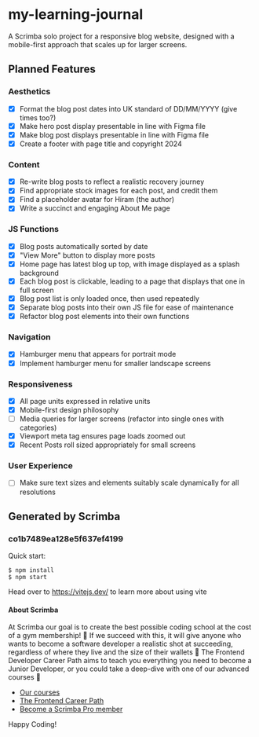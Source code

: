 # my-learning-journal

A Scrimba solo project for a responsive blog website, designed with a mobile-first approach that scales up for larger screens.

## Planned Features

### Aesthetics

-   [x] Format the blog post dates into UK standard of DD/MM/YYYY (give times too?)
-   [x] Make hero post display presentable in line with Figma file
-   [x] Make blog post displays presentable in line with Figma file
-   [x] Create a footer with page title and copyright 2024

### Content

-   [x] Re-write blog posts to reflect a realistic recovery journey
-   [x] Find appropriate stock images for each post, and credit them
-   [x] Find a placeholder avatar for Hiram (the author)
-   [x] Write a succinct and engaging About Me page

### JS Functions

-   [x] Blog posts automatically sorted by date
-   [x] "View More" button to display more posts
-   [x] Home page has latest blog up top, with image displayed as a splash background
-   [x] Each blog post is clickable, leading to a page that displays that one in full screen
-   [x] Blog post list is only loaded once, then used repeatedly
-   [x] Separate blog posts into their own JS file for ease of maintenance
-   [x] Refactor blog post elements into their own functions

### Navigation

-   [x] Hamburger menu that appears for portrait mode
-   [x] Implement hamburger menu for smaller landscape screens

### Responsiveness

-   [x] All page units expressed in relative units
-   [x] Mobile-first design philosophy
-   [ ] Media queries for larger screens (refactor into single ones with categories)
-   [x] Viewport meta tag ensures page loads zoomed out
-   [x] Recent Posts roll sized appropriately for small screens

### User Experience

-   [ ] Make sure text sizes and elements suitably scale dynamically for all resolutions

## Generated by Scrimba

### co1b7489ea128e5f637ef4199

Quick start:

```
$ npm install
$ npm start
```

Head over to https://vitejs.dev/ to learn more about using vite

#### About Scrimba

At Scrimba our goal is to create the best possible coding school at the cost of a gym membership! 💜
If we succeed with this, it will give anyone who wants to become a software developer a realistic shot at succeeding, regardless of where they live and the size of their wallets 🎉
The Frontend Developer Career Path aims to teach you everything you need to become a Junior Developer, or you could take a deep-dive with one of our advanced courses 🚀

-   [Our courses](https://scrimba.com/allcourses)
-   [The Frontend Career Path](https://scrimba.com/learn/frontend)
-   [Become a Scrimba Pro member](https://scrimba.com/pricing)

Happy Coding!
